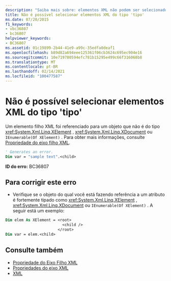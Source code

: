 ```yaml
---
description: "Saiba mais sobre: elementos XML não podem ser selecionados do tipo ' type '"
title: Não é possível selecionar elementos XML do tipo 'tipo'
ms.date: 07/20/2015
f1_keywords:
- vbc36807
- bc36807
helpviewer_keywords:
- BC36807
ms.assetid: 01c19899-2b44-41e9-a99c-35edfa0deaf1
ms.openlocfilehash: b89d82a694eee125361f06cb3624c695ec904e16
ms.sourcegitcommit: 10e719780594efc781b15295e499c66f316068b8
ms.translationtype: MT
ms.contentlocale: pt-BR
ms.lasthandoff: 02/14/2021
ms.locfileid: "100477587"
---
```

# <a name="xml-elements-cannot-be-selected-from-type-type"></a>Não é possível selecionar elementos XML do tipo 'tipo'

Um elemento filho XML foi referenciado para um objeto que não é do tipo <xref:System.Xml.Linq.XElement> , <xref:System.Xml.Linq.XDocument> ou `IEnumerable(Of XElement)` . Para obter mais informações, consulte [Propriedade do eixo filho XML](../language-reference/xml-axis/xml-child-axis-property.md).  
  
```vb  
' Generates an error.  
Dim var = "sample text".<child>  
```  
  
 **ID do erro:** BC36807  
  
## <a name="to-correct-this-error"></a>Para corrigir este erro  
  
- Verifique se o objeto do qual você está fazendo referência a um atributo é fortemente tipado como <xref:System.Xml.Linq.XElement> , <xref:System.Xml.Linq.XDocument> ou `IEnumerable(Of XElement)` . A seguir está um exemplo:  
  
```vb  
Dim elem As XElement = <root>  
                         <child />  
                       </root>  
Dim var = elem.<child>  
```  
  
## <a name="see-also"></a>Consulte também

- [Propriedade do Eixo Filho XML](../language-reference/xml-axis/xml-child-axis-property.md)
- [Propriedades do eixo XML](../language-reference/xml-axis/index.md)
- [XML](../programming-guide/language-features/xml/index.md)
